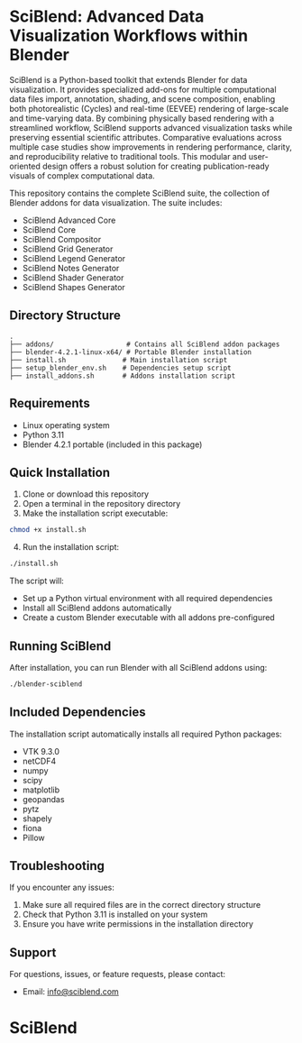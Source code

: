 # SciBlend: Advanced Data Visualization Workflows within Blender



SciBlend is a Python-based toolkit that extends Blender for data visualization. It provides specialized add-ons for multiple computational data files import, annotation, shading, and scene composition, enabling both photorealistic (Cycles) and real-time (EEVEE) rendering of large-scale and time-varying data. By combining physically based rendering with a streamlined workflow, SciBlend supports advanced visualization tasks while preserving essential scientific attributes. Comparative evaluations across multiple case studies show improvements in rendering performance, clarity, and reproducibility relative to traditional tools. This modular and user-oriented design offers a robust solution for creating publication-ready visuals of complex computational data.

This repository contains the complete SciBlend suite, the collection of Blender addons for data visualization. The suite includes:

- SciBlend Advanced Core
- SciBlend Core
- SciBlend Compositor
- SciBlend Grid Generator
- SciBlend Legend Generator
- SciBlend Notes Generator
- SciBlend Shader Generator
- SciBlend Shapes Generator

## Directory Structure

```
.
├── addons/                  # Contains all SciBlend addon packages
├── blender-4.2.1-linux-x64/ # Portable Blender installation
├── install.sh              # Main installation script
├── setup_blender_env.sh    # Dependencies setup script
├── install_addons.sh       # Addons installation script
```

## Requirements

- Linux operating system
- Python 3.11
- Blender 4.2.1 portable (included in this package)

## Quick Installation

1. Clone or download this repository
2. Open a terminal in the repository directory
3. Make the installation script executable:
```bash
chmod +x install.sh
```

4. Run the installation script:
```bash
./install.sh
```

The script will:
- Set up a Python virtual environment with all required dependencies
- Install all SciBlend addons automatically
- Create a custom Blender executable with all addons pre-configured

## Running SciBlend

After installation, you can run Blender with all SciBlend addons using:
```bash
./blender-sciblend
```

## Included Dependencies

The installation script automatically installs all required Python packages:

- VTK 9.3.0
- netCDF4
- numpy
- scipy
- matplotlib
- geopandas
- pytz
- shapely
- fiona
- Pillow

## Troubleshooting

If you encounter any issues:

1. Make sure all required files are in the correct directory structure
2. Check that Python 3.11 is installed on your system
3. Ensure you have write permissions in the installation directory

## Support

For questions, issues, or feature requests, please contact:
- Email: info@sciblend.com
# SciBlend
